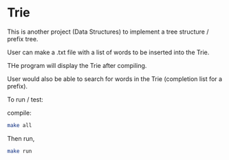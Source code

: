 # Trie

This is another project (Data Structures) to implement a tree structure / prefix tree.

User can make a .txt file with a list of words to be inserted into the Trie.

THe program will display the Trie after compiling. 

User would also be able to search for words in the Trie (completion list for a prefix).

To run / test:

compile:
```sh
make all
```
Then run,
```sh
make run
```
